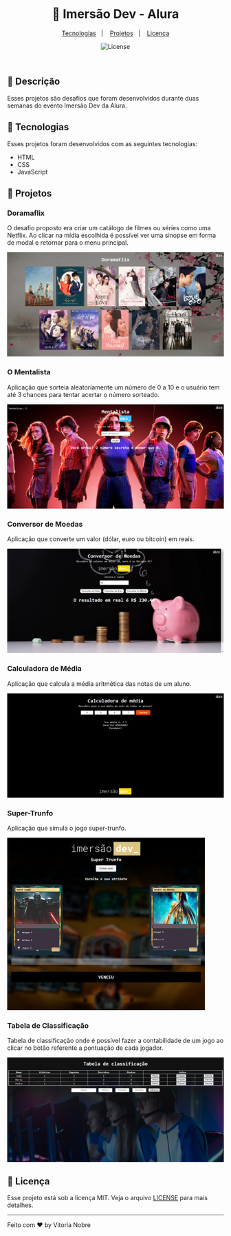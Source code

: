 <h1 align="center">
  📓 Imersão Dev - Alura
</h1>

<p align="center">
  <a href="#-tecnologias">Tecnologias</a>&nbsp;&nbsp;&nbsp;|&nbsp;&nbsp;&nbsp;
  <a href="#-projetos">Projetos</a>&nbsp;&nbsp;&nbsp;|&nbsp;&nbsp;&nbsp;
  <a href="#memo-licença">Licença</a>
</p>

<p align="center">
  <img  src="https://img.shields.io/static/v1?label=license&message=MIT&color=red" alt="License">
</p>

<br>

## 📖 Descrição

Esses projetos são desafios que foram desenvolvidos durante duas semanas do evento Imersão Dev da Alura.

## 🚀 Tecnologias

Esses projetos foram desenvolvidos com as seguintes tecnologias:

- HTML
- CSS
- JavaScript

## 🚧 Projetos

<h3><strong>Doramaflix</strong></h3>
<p>O desafio proposto era criar um catálogo de filmes ou séries como uma Netflix. Ao clicar na mídia escolhida é possível ver uma sinopse em forma de modal e retornar para o menu principal.</p>
<img src="preview-images/preview-doramaflix.png" style="max-height: 400px;">

<br>

<h3><strong>O Mentalista</strong></h3>
<p>Aplicação que sorteia aleatoriamente um número de 0 a 10 e o usuário tem até 3 chances para tentar acertar o número sorteado.</p>
<img src="preview-images/preview-mentalista.png" style="max-height: 400px;">

<br>

<h3><strong>Conversor de Moedas</strong></h3>
<p>Aplicação que converte um valor (dólar, euro ou bitcoin) em reais.</p>
<img src="preview-images/preview-conver.png" style="max-height: 400px;">

<br>

<h3><strong>Calculadora de Média</strong></h3>
<p>Aplicação que calcula a média aritmética das notas de um aluno.</p>
<img src="preview-images/preview-cal-med.png" style="max-height: 400px;">

<br>

<h3><strong>Super-Trunfo</strong></h3>
<p>Aplicação que simula o jogo super-trunfo.</p>
<img src="preview-images/preview-super-trunfo.png" style="max-height: 400px;">

<br>

<h3><strong>Tabela de Classificação</strong></h3>
<p>Tabela de classificação onde é possível fazer a contabilidade de um jogo ao clicar no botão referente a pontuação de cada jogador.</p>
<img src="preview-images/preview-tabela.png" style="max-height: 400px;">


## 📝 Licença

Esse projeto está sob a licença MIT. Veja o arquivo [LICENSE](.github/LICENSE) para mais detalhes.

---

Feito com ♥ by Vitoria Nobre
